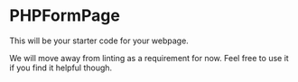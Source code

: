 # PHPFormPage

This will be your starter code for your webpage.

We will move away from linting as a requirement for now.  Feel free to use it if you find it helpful though.
